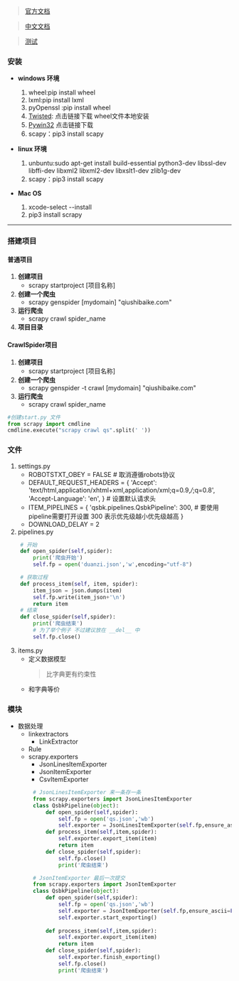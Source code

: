 
>[官方文档](https://doc.scrapy.org/en/latest/intro/overview.html)

>[中文文档](https://scrapy-chs.readthedocs.io/zh_CN/1.0/intro/tutorial.html)

>[测试](>http://quotes.toscrape.com/)



### 安装

+ **windows 环境**
    1. wheel:pip install wheel
    2. lxml:pip install lxml
    3. pyOpenssl :pip install wheel
    4. [Twisted](https://www.lfd.uci.edu/~gohlke/pythonlibs/#twisted): 
点击链接下载 wheel文件本地安装
    5. [Pywin32](https://sourceforge.net/projects/pywin32/files/pywin32/)
点击链接下载
    6. scapy：pip3 install scapy

+ **linux 环境**

    1. unbuntu:sudo apt-get install build-essential python3-dev libssl-dev libffi-dev libxml2 libxml2-dev libxslt1-dev zlib1g-dev
    2. scapy：pip3 install scapy

+ **Mac OS**
    1. xcode-select --install
    2. pip3 install scrapy

---

### 搭建项目
#### 普通项目
1. **创建项目**
    + scrapy startproject [项目名称]
2. **创建一个爬虫**
    + scrapy genspider [mydomain] "qiushibaike.com"
3. **运行爬虫**
    + scrapy crawl spider_name
4. **项目目录** 

#### CrawlSpider项目
1. **创建项目**
    + scrapy startproject [项目名称]
2. **创建一个爬虫**
    + scrapy genspider -t crawl [mydomain] "qiushibaike.com"
3. **运行爬虫**
    + scrapy crawl spider_name

```python
#创建start.py 文件
from scrapy import cmdline
cmdline.execute("scrapy crawl qs".split(' '))
```


### 文件
1. settings.py
    + ROBOTSTXT_OBEY = FALSE  # 取消遵循robots协议
    + DEFAULT_REQUEST_HEADERS = {
      'Accept': 'text/html,application/xhtml+xml,application/xml;q=0.9,*/*;q=0.8',
      'Accept-Language': 'en',
    } # 设置默认请求头
    + ITEM_PIPELINES = {
        'qsbk.pipelines.QsbkPipeline': 300, # 要使用pipeline需要打开设置  300 表示优先级越小优先级越高
    }
    + DOWNLOAD_DELAY = 2
2. pipelines.py
```python
    # 开始
    def open_spider(self,spider):
        print('爬虫开始')
        self.fp = open('duanzi.json','w',encoding="utf-8")

    # 获取过程
    def process_item(self, item, spider):
        item_json = json.dumps(item)
        self.fp.write(item_json+'\n')
        return item
    # 结束
    def close_spider(self,spider):
        print('爬虫结束')
        # 为了举个例子 不过建议放在 __del__ 中
        self.fp.close()
```
3. items.py
    + 定义数据模型 
        > 比字典更有约束性
    + 和字典等价
        


### 模块
+ 数据处理
    + linkextractors
        + LinkExtractor
    + Rule
    + scrapy.exporters
        + JsonLinesItemExporter
        + JsonItemExporter
        + CsvItemExporter
```python
        # JsonLinesItemExporter 来一条存一条
        from scrapy.exporters import JsonLinesItemExporter
        class QsbkPipeline(object):
            def open_spider(self,spider):
                self.fp = open('qs.json','wb')
                self.exporter = JsonLinesItemExporter(self.fp,ensure_ascii=False,encoding="utf-8")
            def process_item(self,item,spider):
                self.exporter.export_item(item)
                return item
            def close_spider(self,spider):
                self.fp.close()
                print('爬虫结束')

        # JsonItemExporter 最后一次提交
        from scrapy.exporters import JsonItemExporter
        class QsbkPipeline(object):
            def open_spider(self,spider):
                self.fp = open('qs.json','wb')
                self.exporter = JsonItemExporter(self.fp,ensure_ascii=False)
                self.exporter.start_exporting()
                
            def process_item(self,item,spider):
                self.exporter.export_item(item)
                return item
            def close_spider(self,spider):
                self.exporter.finish_exporting()
                self.fp.close()
                print('爬虫结束')
```





